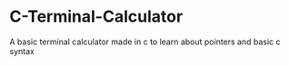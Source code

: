 # C-Terminal-Calculator
A basic terminal calculator made in c to learn about pointers and basic c syntax

